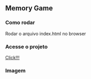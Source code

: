 ## Memory Game 

### Como rodar

Rodar o arquivo index.html no browser

### Acesse o projeto

<a href="https://eduardotks.github.io/memory_game_js/" target="_blank">Click!!!</a>

### Imagem

<p align="center">
  <img src="">
</p>

